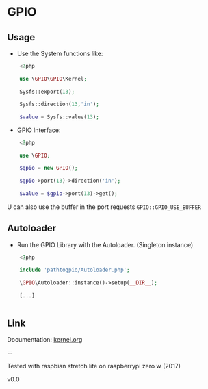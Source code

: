 # GPIO 

## Usage

* Use the System functions like:

```php
    <?php
    
    use \GPIO\GPIO\Kernel;
    
    Sysfs::export(13);
    
    Sysfs::direction(13,'in');
    
    $value = Sysfs::value(13);
```   
* GPIO Interface:

```php
    <?php
    
    use \GPIO;
    
    $gpio = new GPIO();
    
    $gpio->port(13)->direction('in');
    
    $value = $gpio->port(13)->get();
```
U can also use the buffer in the port requests `GPIO::GPIO_USE_BUFFER`

## Autoloader

* Run the GPIO Library with the Autoloader. (Singleton instance)

```php
	<?php
	
	include 'pathtogpio/Autoloader.php';
	
	\GPIO\Autoloader::instance()->setup(__DIR__);
	
	[...]
	
```
## Link

Documentation: [kernel.org](https://www.kernel.org/doc/Documentation/gpio/sysfs.txt "kernel.org")

--
 
Tested with raspbian stretch lite on raspberrypi zero w (2017) 

v0.0